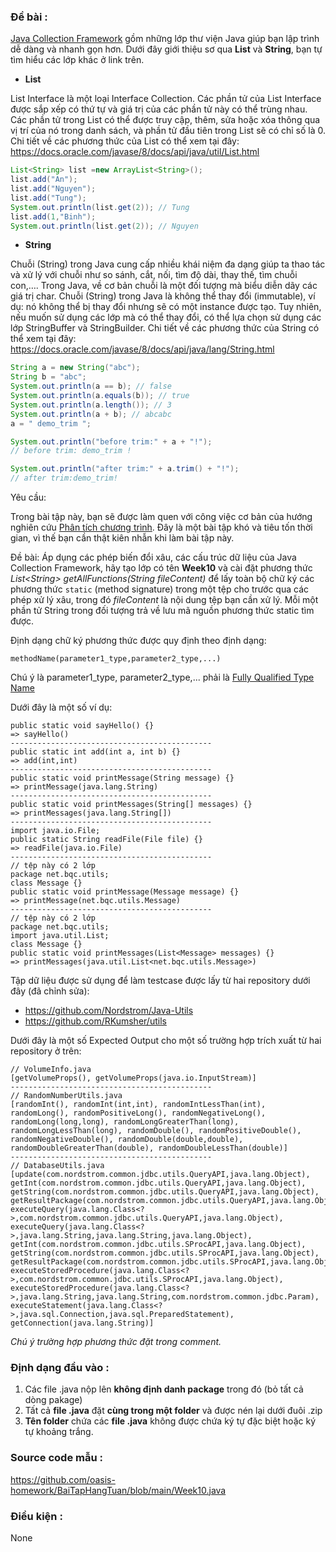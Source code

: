 ### Đề bài :

[Java Collection Framework](https://docs.oracle.com/javase/tutorial/collections/index.html) gồm những lớp thư viện Java giúp bạn lập trình dễ dàng và nhanh gọn hơn. Dưới đây giới thiệu sơ qua **List** và **String**, bạn tự tìm hiểu các lớp khác ở link trên.

- **List**

List Interface là một loại Interface Collection. Các phần tử của List Interface được sắp xếp có thứ tự và giá trị của các phần tử này có thể trùng nhau. Các phần tử trong List có thể được truy cập, thêm, sửa hoặc xóa thông qua vị trí của nó trong danh sách, và phần tử đầu tiên trong List sẽ có chỉ số là 0. Chi tiết về các phương thức của List có thể xem tại đây: https://docs.oracle.com/javase/8/docs/api/java/util/List.html

```java
List<String> list =new ArrayList<String>();
list.add("An");
list.add("Nguyen");
list.add("Tung");
System.out.println(list.get(2)); // Tung
list.add(1,"Binh");
System.out.println(list.get(2)); // Nguyen
```

- **String**

Chuỗi (String) trong Java cung cấp nhiều khái niệm đa dạng giúp ta thao tác và xử lý với chuỗi như so sánh, cắt, nối, tìm độ dài, thay thế, tìm chuỗi con,…. Trong Java, về cơ bản chuỗi là một đối tượng mà biểu diễn dãy các giá trị char. Chuỗi (String) trong Java là không thể thay đổi (immutable), ví dụ: nó không thể bị thay đổi nhưng sẽ có một instance được tạo. Tuy nhiên, nếu muốn sử dụng các lớp mà có thể thay đổi, có thể lựa chọn sử dụng các lớp StringBuffer và StringBuilder. Chi tiết về các phương thức của String có thể xem tại đây: https://docs.oracle.com/javase/8/docs/api/java/lang/String.html

```java
String a = new String("abc");
String b = "abc";
System.out.println(a == b); // false
System.out.println(a.equals(b)); // true
System.out.println(a.length()); // 3
System.out.println(a + b); // abcabc
a = " demo_trim ";

System.out.println("before trim:" + a + "!"); 
// before trim: demo_trim !

System.out.println("after trim:" + a.trim() + "!"); 
// after trim:demo_trim!
```

Yêu cầu:

Trong bài tập này, bạn sẽ được làm quen với công việc cơ bản của hướng nghiên cứu [Phân tích chương trình](https://en.wikipedia.org/wiki/Static_program_analysis). Đây là một bài tập khó và tiêu tốn thời gian, vì thế bạn cần thật kiên nhẫn khi làm bài tập này.

Đề bài: Áp dụng các phép biến đổi xâu, các cấu trúc dữ liệu của Java Collection Framework, hãy tạo lớp có tên **Week10** và cài đặt phương thức _List\<String\> getAllFunctions(String fileContent)_ để lấy toàn bộ chữ ký các phương thức `static` (method signature) trong một tệp cho trước qua các phép xử lý xâu, trong đó _fileContent_ là nội dung tệp bạn cần xử lý. Mỗi một phần tử String trong đối tượng trả về lưu mã nguồn phương thức static tìm được.

Định dạng chữ ký phương thức được quy định theo định dạng:

```
methodName(parameter1_type,parameter2_type,...)
```

Chú ý là parameter1_type, parameter2_type,... phải là [Fully Qualified Type Name](https://en.wikipedia.org/wiki/Fully_qualified_name)

Dưới đây là một số ví dụ:

```
public static void sayHello() {}
=> sayHello()
---------------------------------------------
public static int add(int a, int b) {}
=> add(int,int)
---------------------------------------------
public static void printMessage(String message) {}
=> printMessage(java.lang.String)
---------------------------------------------
public static void printMessages(String[] messages) {}
=> printMessages(java.lang.String[])
---------------------------------------------
import java.io.File;
public static String readFile(File file) {}
=> readFile(java.io.File)
---------------------------------------------
// tệp này có 2 lớp
package net.bqc.utils;
class Message {}
public static void printMessage(Message message) {}
=> printMessage(net.bqc.utils.Message)
---------------------------------------------
// tệp này có 2 lớp
package net.bqc.utils;
import java.util.List;
class Message {}
public static void printMessages(List<Message> messages) {}
=> printMessages(java.util.List<net.bqc.utils.Message>)
```

Tập dữ liệu được sử dụng để làm testcase được lấy từ hai repository dưới đây (đã chỉnh sửa):

- https://github.com/Nordstrom/Java-Utils
- https://github.com/RKumsher/utils

Dưới đây là một số Expected Output cho một số trường hợp trích xuất từ hai repository ở trên:

```
// VolumeInfo.java
[getVolumeProps(), getVolumeProps(java.io.InputStream)]
---------------------------------------------
// RandomNumberUtils.java
[randomInt(), randomInt(int,int), randomIntLessThan(int), randomLong(), randomPositiveLong(), randomNegativeLong(), randomLong(long,long), randomLongGreaterThan(long), randomLongLessThan(long), randomDouble(), randomPositiveDouble(), randomNegativeDouble(), randomDouble(double,double), randomDoubleGreaterThan(double), randomDoubleLessThan(double)]
---------------------------------------------
// DatabaseUtils.java
[update(com.nordstrom.common.jdbc.utils.QueryAPI,java.lang.Object), getInt(com.nordstrom.common.jdbc.utils.QueryAPI,java.lang.Object), getString(com.nordstrom.common.jdbc.utils.QueryAPI,java.lang.Object), getResultPackage(com.nordstrom.common.jdbc.utils.QueryAPI,java.lang.Object), executeQuery(java.lang.Class<?>,com.nordstrom.common.jdbc.utils.QueryAPI,java.lang.Object), executeQuery(java.lang.Class<?>,java.lang.String,java.lang.String,java.lang.Object), getInt(com.nordstrom.common.jdbc.utils.SProcAPI,java.lang.Object), getString(com.nordstrom.common.jdbc.utils.SProcAPI,java.lang.Object), getResultPackage(com.nordstrom.common.jdbc.utils.SProcAPI,java.lang.Object), executeStoredProcedure(java.lang.Class<?>,com.nordstrom.common.jdbc.utils.SProcAPI,java.lang.Object), executeStoredProcedure(java.lang.Class<?>,java.lang.String,java.lang.String,com.nordstrom.common.jdbc.Param), executeStatement(java.lang.Class<?>,java.sql.Connection,java.sql.PreparedStatement), getConnection(java.lang.String)]
```

_Chú ý trường hợp phương thức đặt trong comment._

### Định dạng đầu vào :

1. Các file .java nộp lên **không định danh package** trong đó (bỏ tất cả dòng pakage)
2. Tất cả **file .java** đặt **cùng trong một folder** và được nén lại dưới đuôi .zip
3. **Tên folder** chứa các **file .java** không được chứa ký tự đặc biệt hoặc ký tự khoảng trắng.

### Source code mẫu :

https://github.com/oasis-homework/BaiTapHangTuan/blob/main/Week10.java

### Điều kiện :

None